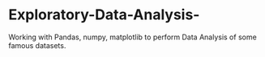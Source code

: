 # Exploratory-Data-Analysis-
Working with Pandas, numpy, matplotlib to perform Data Analysis of some famous datasets.
